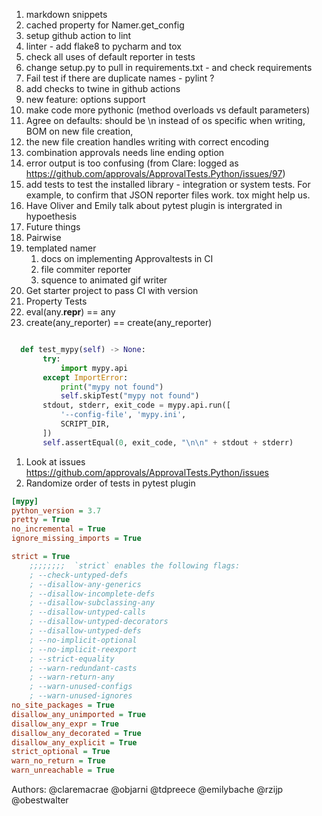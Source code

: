 1. markdown snippets
3. cached property for Namer.get_config 
4. setup github action to lint
5. linter - add flake8 to pycharm and tox
6. check all uses of default reporter in tests
7. change setup.py to pull in requirements.txt - and check requirements
8. Fail test if there are duplicate names - pylint ?
9. add checks to twine in github actions
10. new feature: options support
11. make code more pythonic (method overloads vs default parameters)
12. Agree on defaults: should be \n instead of os specific when writing, BOM on new file creation,
13. the new file creation handles writing with correct encoding
14. combination approvals needs line ending option
15. error output is too confusing (from Clare: logged as https://github.com/approvals/ApprovalTests.Python/issues/97)
16. add tests to test the installed library - integration or system tests. For example, to confirm that JSON reporter files work. tox might help us.
17. Have Oliver and Emily talk about pytest plugin is intergrated in hypoethesis
18. Future things
19. Pairwise
20. templated namer
    1. docs on implementing Approvaltests in CI
    2. file commiter reporter
    3. squence to animated gif writer
21. Get starter project to pass CI with version
22. Property Tests
23. eval(any.__repr__) == any
24. create(any_reporter) == create(any_reporter)
```python

  def test_mypy(self) -> None:
       try:
           import mypy.api
       except ImportError:
           print("mypy not found")
           self.skipTest("mypy not found")
       stdout, stderr, exit_code = mypy.api.run([
           '--config-file', 'mypy.ini',
           SCRIPT_DIR,
       ])
       self.assertEqual(0, exit_code, "\n\n" + stdout + stderr)
```

1. Look at issues https://github.com/approvals/ApprovalTests.Python/issues
1. Randomize order of tests in pytest plugin
```.ini
[mypy]
python_version = 3.7
pretty = True
no_incremental = True
ignore_missing_imports = True

strict = True
    ;;;;;;;;  `strict` enables the following flags:
    ; --check-untyped-defs
    ; --disallow-any-generics
    ; --disallow-incomplete-defs
    ; --disallow-subclassing-any
    ; --disallow-untyped-calls
    ; --disallow-untyped-decorators
    ; --disallow-untyped-defs
    ; --no-implicit-optional
    ; --no-implicit-reexport
    ; --strict-equality
    ; --warn-redundant-casts
    ; --warn-return-any
    ; --warn-unused-configs
    ; --warn-unused-ignores
no_site_packages = True
disallow_any_unimported = True
disallow_any_expr = True
disallow_any_decorated = True
disallow_any_explicit = True
strict_optional = True
warn_no_return = True
warn_unreachable = True
```
Authors:
@claremacrae
@objarni
@tdpreece
@emilybache
@rzijp
@obestwalter
